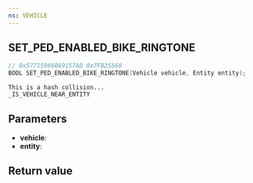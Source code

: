 ```yaml
---
ns: VEHICLE
---
```

## SET_PED_ENABLED_BIKE_RINGTONE

```c
// 0x57715966069157AD 0x7FB25568
BOOL SET_PED_ENABLED_BIKE_RINGTONE(Vehicle vehicle, Entity entity);
```

```
This is a hash collision...  
_IS_VEHICLE_NEAR_ENTITY  
```

## Parameters
* **vehicle**: 
* **entity**: 

## Return value
